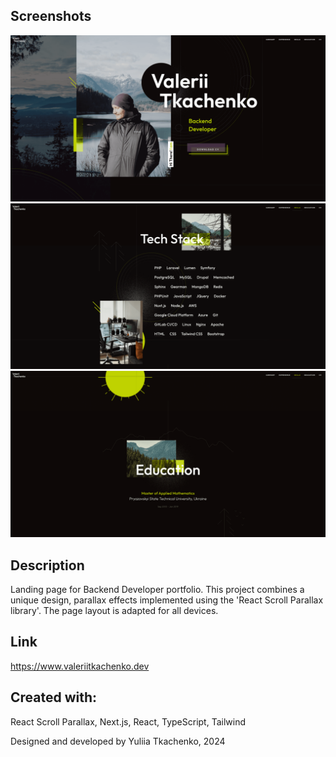 ## Screenshots
![project-screenshot-1](public/assets/images/screenshot-1.png)
![project-screenshot-2](public/assets/images/screenshot-2.png)
![project-screenshot-3](public/assets/images/screenshot-3.png)

## Description

Landing page for Backend Developer portfolio. This project combines a unique design, parallax effects implemented using the 'React Scroll Parallax library'. The page layout is adapted for all devices.

## Link
https://www.valeriitkachenko.dev

## Created with:
React Scroll Parallax, Next.js, React, TypeScript, Tailwind

Designed and developed by Yuliia Tkachenko, 2024